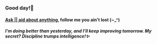 
###   Good day!👋
####    <a href ="mailto:amicableycot@gmail.com"> Ask || aid about anything</a>, follow me you ain't lost (~_^)
#####     I'm doing better than yesterday, and I'll keep improving tomorrow. My secret? Discipline trumps intelligence!✨
<!--
**lewiskirori/lewiskirori** is a ✨ _special_ ✨ repository because its `README.md` (this file) appears on your GitHub profile.
Here are some ideas to get you started:
- 🔭 I’m currently working on ...
- 🌱 I’m currently learning ...
- 👯 I’m looking to collaborate on ...
- 🤔 I’m looking for help with ...
- 💬 Ask me about ...
- 📫 How to reach me: ...
- 😄 Pronouns: ...
- ⚡ Fun fact: ...
- ALLIED: in combination or working together with.
-         Skilled craftsmanship allied to advanced technology.
- SOftware ARchitect ASpirant: SOARAS
- ;) playful
-->
<!--#### Let's get it, <a href ="mailto:amicableycot@gmail.com">ask me about anything</a>.--> <!--<a href ="mailto:amicableycot@gmail.com">:email:</a>-->
                                                     
